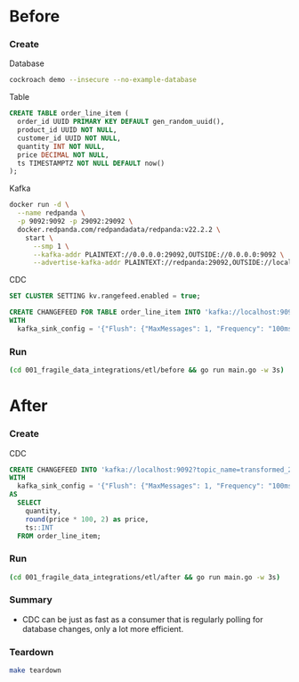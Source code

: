 # Before

### Create

Database

``` sh
cockroach demo --insecure --no-example-database
```

Table

``` sql
CREATE TABLE order_line_item (
  order_id UUID PRIMARY KEY DEFAULT gen_random_uuid(),
  product_id UUID NOT NULL,
  customer_id UUID NOT NULL,
  quantity INT NOT NULL,
  price DECIMAL NOT NULL,
  ts TIMESTAMPTZ NOT NULL DEFAULT now()
);
```

Kafka

``` sh
docker run -d \
  --name redpanda \
  -p 9092:9092 -p 29092:29092 \
  docker.redpanda.com/redpandadata/redpanda:v22.2.2 \
    start \
      --smp 1 \
      --kafka-addr PLAINTEXT://0.0.0.0:29092,OUTSIDE://0.0.0.0:9092 \
      --advertise-kafka-addr PLAINTEXT://redpanda:29092,OUTSIDE://localhost:9092
```

CDC

``` sql
SET CLUSTER SETTING kv.rangefeed.enabled = true;

CREATE CHANGEFEED FOR TABLE order_line_item INTO 'kafka://localhost:9092?topic_name=raw'
WITH
  kafka_sink_config = '{"Flush": {"MaxMessages": 1, "Frequency": "100ms"}, "RequiredAcks": "ONE"}';
```

### Run

``` sh
(cd 001_fragile_data_integrations/etl/before && go run main.go -w 3s)
```

# After

### Create

CDC

``` sql
CREATE CHANGEFEED INTO 'kafka://localhost:9092?topic_name=transformed_2'
WITH
  kafka_sink_config = '{"Flush": {"MaxMessages": 1, "Frequency": "100ms"}, "RequiredAcks": "ONE"}'
AS
  SELECT
    quantity,
    round(price * 100, 2) as price,
    ts::INT
  FROM order_line_item;
```

### Run

``` sh
(cd 001_fragile_data_integrations/etl/after && go run main.go -w 3s)
```

### Summary

* CDC can be just as fast as a consumer that is regularly polling for database changes, only a lot more efficient.

### Teardown

``` sh
make teardown
```
